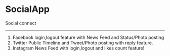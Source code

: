 SocialApp
=========

Social connect

  ---------
  1. Facebook login,logout feature with News Feed and Status/Photo posting
  2. Twitter Public Timeline and Tweet/Photo posting with reply feature.
  3. Instagram News Feed with login,logout and likes count feature!
